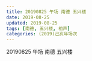 ```yaml
---
title: 20190825 午场 南德 五兴楼
date: 2019-08-25
updated: 2019-08-25
tags: [南德, 五兴楼, 相声]
categories: (2019)己亥年场次
---
```

20190825 午场 南德 五兴楼